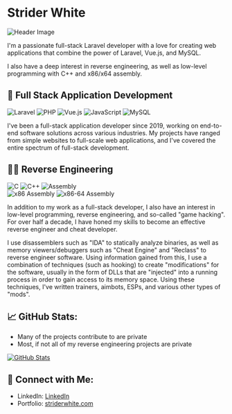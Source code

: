 # Strider White

![Header Image](https://media4.giphy.com/media/v1.Y2lkPTc5MGI3NjExbHM1dGwyZ21ocTN6bWoyaDVlMnpqNXFsOWE3YXk1cXgxZDF3aGg4NCZlcD12MV9pbnRlcm5hbF9naWZfYnlfaWQmY3Q9Zw/kPVTbiTORIopy/giphy.gif)

I'm a passionate full-stack Laravel developer with a love for creating web applications that combine the power of Laravel, Vue.js, and MySQL. 

I also have a deep interest in reverse engineering, as well as low-level programming with C++ and x86/x64 assembly.

## 🚀 Full Stack Application Development

![Laravel](https://img.shields.io/badge/Laravel-%23FF2D20.svg?style=for-the-badge&logo=laravel&logoColor=white)
![PHP](https://img.shields.io/badge/PHP-%23777BB4.svg?style=for-the-badge&logo=php&logoColor=white)
![Vue.js](https://img.shields.io/badge/Vue.js-%234FC08D.svg?style=for-the-badge&logo=vue.js&logoColor=white)
![JavaScript](https://img.shields.io/badge/JavaScript-%23F7DF1E.svg?style=for-the-badge&logo=javascript&logoColor=black)
![MySQL](https://img.shields.io/badge/MySQL-%234479A1.svg?style=for-the-badge&logo=mysql&logoColor=white)

I've been a full-stack application developer since 2019, working on end-to-end software solutions across various industries. My projects have ranged from simple websites to full-scale web applications, and I've covered the entire spectrum of full-stack development.

## 👨‍💻 Reverse Engineering

![C](https://img.shields.io/badge/C-%2300599C.svg?style=for-the-badge&logo=c&logoColor=white)
![C++](https://img.shields.io/badge/C++-%2300599C.svg?style=for-the-badge&logo=c%2B%2B&logoColor=white)
![Assembly](https://img.shields.io/badge/Assembly-%234CC61E.svg?style=for-the-badge&logo=assembly&logoColor=white)\
![x86 Assembly](https://img.shields.io/badge/x86%20Assembly-%230x66FF66.svg?style=for-the-badge&logo=assembly&logoColor=white)
![x86-64 Assembly](https://img.shields.io/badge/x86--64%20Assembly-%2300AA00.svg?style=for-the-badge&logo=assembly&logoColor=white)

In addition to my work as a full-stack developer, I also have an interest in low-level programming, reverse engineering, and so-called "game hacking". For over half a decade, I have honed my skills to become an effective reverse engineer and cheat developer. 

I use disassemblers such as "IDA" to statically analyze binaries, as well as memory viewers/debuggers such as "Cheat Engine" and "Reclass" to reverse engineer software. Using information gained from this, I use a combination of techniques (such as hooking) to create "modifications" for the software, usually in the form of DLLs that are "injected" into a running process in order to gain access to its memory space. Using these techniques, I've written trainers, aimbots, ESPs, and various other types of "mods".

## 📈 GitHub Stats:
- Many of the projects contribute to are private
- Most, if not all of my reverse engineering projects are private


[![GitHub Stats](https://github-readme-stats.vercel.app/api?username=striderwhite&show_icons=true&theme=dark)](https://github.com/striderwhite)

## 🔗 Connect with Me:

- LinkedIn: [LinkedIn](https://www.linkedin.com/in/striderwhite/)
- Portfolio: [striderwhite.com](https://www.striderwhite.com)


